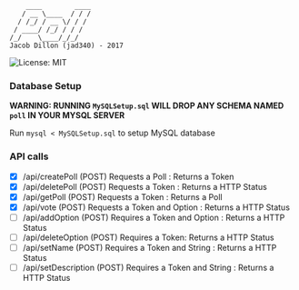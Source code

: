 ```
    ____        ____
   / __ \____  / / /
  / /_/ / __ \/ / /
 / ____/ /_/ / / /
/_/    \____/_/_/
Jacob Dillon (jad340) - 2017
```


![License: MIT](https://img.shields.io/badge/license-MIT-blue.svg)


### Database Setup ###
**WARNING: RUNNING `MySQLSetup.sql` WILL DROP ANY SCHEMA NAMED `poll` IN YOUR MYSQL SERVER**

Run `mysql < MySQLSetup.sql` to setup MySQL database


### API calls ###
- [x] /api/createPoll (POST) Requests a Poll : Returns a Token
- [x] /api/deletePoll (POST) Requests a Token : Returns a HTTP Status
- [x] /api/getPoll (POST) Requests a Token : Returns a Poll
- [x] /api/vote (POST) Requests a Token and Option : Returns a HTTP Status
- [ ] /api/addOption (POST) Requires a Token and Option : Returns a HTTP Status
- [ ] /api/deleteOption (POST) Requires a Token: Returns a HTTP Status
- [ ] /api/setName (POST) Requires a Token and String : Returns a HTTP Status
- [ ] /api/setDescription (POST) Requires a Token and String : Returns a HTTP Status

